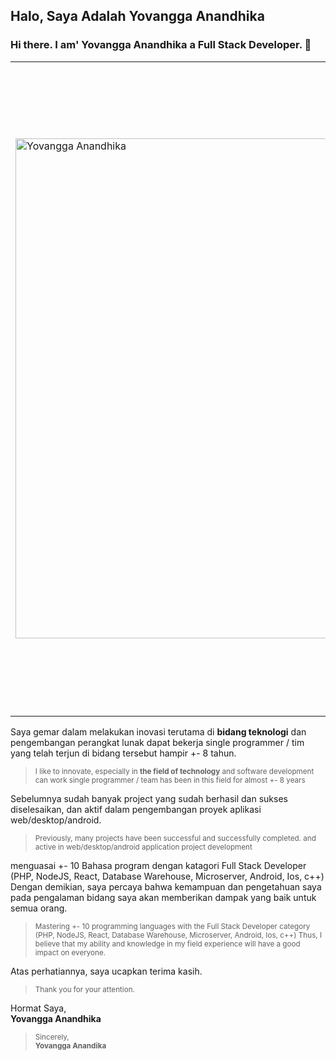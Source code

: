 ## Halo, Saya Adalah Yovangga Anandhika
### Hi there. I am' Yovangga Anandhika a Full Stack Developer. 👋

<table border="0">
 <tr>
    <td><img width="800" src="https://i1.sndcdn.com/avatars-000491055558-wriqir-t500x500.jpg" alt="Yovangga Anandhika"> </td>
    <td>
        Pengembang Rekayasa Perangkat Lunak Full Stack Dari Indonesia. Mempelajari Pemrograman Komputer, Founder Komunitas Startup DKA Research Center dan Aktif Berkarya Riset dan Karya Berbasis Inovasi Digital. Menguasai Lebih Dari 10 Bahasa Program Komputer.
        <br/><br/>
        <b>A Full Stack Developer Software Engineering From Indonesia. Studying Computer Programming, Founder of DKA Research Center Startup Community and Actively Working on Digital Innovation-Based Research and Work. Mastering More Than 10 Computer Program Languages.
        <br/>
    </td>
 </tr>
</table>

<p>Saya gemar dalam melakukan inovasi terutama di <b>bidang teknologi</b> 
dan pengembangan perangkat lunak dapat bekerja single programmer / tim yang 
telah terjun di bidang tersebut hampir +- 8 tahun.</p>
<blockquote>
<sub>I like to innovate, especially in <b>the field of technology</b>
and software development can work single programmer / team
has been in this field for almost +- 8 years
</sub>
</blockquote>

<p>Sebelumnya sudah banyak project yang sudah berhasil dan sukses diselesaikan, 
dan aktif dalam pengembangan proyek aplikasi web/desktop/android.</p>
<blockquote>
<sub>
Previously, many projects have been successful and successfully completed.
and active in web/desktop/android application project development
</sub>
</blockquote>

<p>menguasai +- 10 Bahasa program dengan katagori Full Stack Developer (PHP, NodeJS, React, Database Warehouse, Microserver, Android, Ios, c++)
Dengan demikian, saya percaya bahwa kemampuan dan pengetahuan saya pada pengalaman bidang saya akan memberikan dampak yang baik untuk semua orang.</p> 
<blockquote>
<sub>
Mastering +- 10 programming languages ​​with the Full Stack Developer category (PHP, NodeJS, React, Database Warehouse, Microserver, Android, Ios, c++)
Thus, I believe that my ability and knowledge in my field experience will have a good impact on everyone.
</sub>
</blockquote>
<p>Atas perhatiannya, saya ucapkan terima kasih.</p>
<blockquote><sub>Thank you for your attention.</sub></blockquote>

<p>Hormat Saya,<br/><b>Yovangga Anandhika</b></p>
<blockquote><sub>Sincerely,<br/><b>Yovangga Anandika</sub></blockquote>
